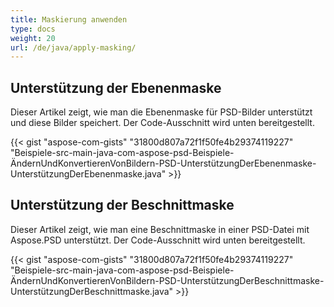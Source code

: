 ```yaml
---
title: Maskierung anwenden
type: docs
weight: 20
url: /de/java/apply-masking/
---
```



## **Unterstützung der Ebenenmaske**
Dieser Artikel zeigt, wie man die Ebenenmaske für PSD-Bilder unterstützt und diese Bilder speichert. Der Code-Ausschnitt wird unten bereitgestellt.

{{< gist "aspose-com-gists" "31800d807a72f1f50fe4b29374119227" "Beispiele-src-main-java-com-aspose-psd-Beispiele-ÄndernUndKonvertierenVonBildern-PSD-UnterstützungDerEbenenmaske-UnterstützungDerEbenenmaske.java" >}}


## **Unterstützung der Beschnittmaske**
Dieser Artikel zeigt, wie man eine Beschnittmaske in einer PSD-Datei mit Aspose.PSD unterstützt. Der Code-Ausschnitt wird unten bereitgestellt.

{{< gist "aspose-com-gists" "31800d807a72f1f50fe4b29374119227" "Beispiele-src-main-java-com-aspose-psd-Beispiele-ÄndernUndKonvertierenVonBildern-PSD-UnterstützungDerBeschnittmaske-UnterstützungDerBeschnittmaske.java" >}}
